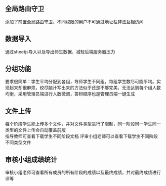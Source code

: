 ## 全局路由守卫
添加了前置全局路由守卫，不同权限的用户不可通过地址栏非法互相访问
## 数据导入
通过sheetjs导入以及导出师生数据，减轻后端服务器压力
## 分组功能
要求很简单：学生平均分配到各组，导师学生不同组，每组学生数尽可能平均。实现起来却很麻烦，绞尽脑汁写出来的方法似乎还是不够完美，无法达到每个组人数均衡，采用管理员端进行人数微调，答辩顺序也是管理员端一键生成
## 文件上传
每个阶段学生能上传多个文件，并对文件类型进行了限制，同一阶段同一学生同一类型的文件上传会自动覆盖前版  
指导教师可查看下载学生不同阶段文档
评审小组老师可以查看下载学生不同阶段不同类型文件
## 审核小组成绩统计
审核小组老师可查看所有成员的所有阶段的成绩以及最终成绩，并对最终成绩进行评等
